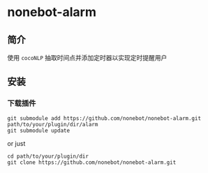 <!--
 * @Author         : yanyongyu
 * @Date           : 2020-04-14 21:24:19
 * @LastEditors    : yanyongyu
 * @LastEditTime   : 2020-04-14 21:50:43
 * @Description    : None
 * @GitHub         : https://github.com/yanyongyu
 -->

# nonebot-alarm

## 简介

使用 `cocoNLP` 抽取时间点并添加定时器以实现定时提醒用户

## 安装

### 下载插件

```shell
git submodule add https://github.com/nonebot/nonebot-alarm.git path/to/your/plugin/dir/alarm
git submodule update
```

or just

```shell
cd path/to/your/plugin/dir
git clone https://github.com/nonebot/nonebot-alarm.git
```
